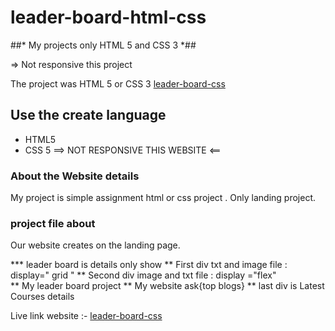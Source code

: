 # leader-board-html-css

##* My projects only HTML 5 and CSS 3 *##

=> Not responsive this project 

The project was HTML 5 or CSS 3 [leader-board-css](https://leader-board-html-css.netlify.app/)

## Use the create language
* HTML5
* CSS 5
==> NOT RESPONSIVE THIS WEBSITE <==

### About the Website details
My project is simple assignment html or css project . Only landing project.

### project file about
Our website creates on the landing page. 

*** leader board is details only show
** First div txt and image file : display=" grid " 
** Second div image and txt file : display ="flex"  
** My leader board project 
** My website ask{top blogs} 
** last div is Latest Courses details

Live link website :- [leader-board-css](https://leader-board-html-css.netlify.app/)
